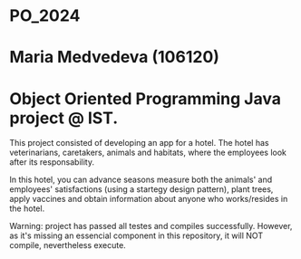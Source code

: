 # PO_2024
# Maria Medvedeva (106120)
# Object Oriented Programming Java project @ IST.

This project consisted of developing an app for a hotel. The hotel has veterinarians, caretakers, animals and habitats, where the employees look after its responsability.

In this hotel, you can advance seasons measure both the animals' and employees' satisfactions (using a startegy design pattern), plant trees, apply vaccines and obtain information about anyone who works/resides in the hotel.

Warning: project has passed all testes and compiles successfully. However, as it's missing an essencial component in this repository, it will NOT compile, nevertheless execute.
